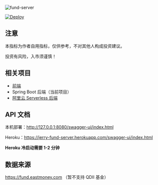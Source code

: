 ![fund-server](https://socialify.git.ci/jerryshell/fund-server/image?description=1&font=Inter&forks=1&issues=1&language=1&owner=1&pattern=Brick%20Wall&pulls=1&stargazers=1&theme=Dark)

[![Deploy](https://www.herokucdn.com/deploy/button.svg)](https://heroku.com/deploy)

## 注意

本指标为作者自用指标，仅供参考，不对其他人构成投资建议。

投资有风险，入市须谨慎！

## 相关项目

* [前端](https://github.com/jerryshell/fund-web)
* Spring Boot 后端（当前项目）
* [阿里云 Serverless 后端](https://github.com/jerryshell/fund-serverless-aliyun)

## API 文档

本机部署：http://127.0.0.1:8080/swagger-ui/index.html

Heroku：https://jerry-fund-server.herokuapp.com/swagger-ui/index.html

**Heroku 冷启动需要 1-2 分钟**

## 数据来源

https://fund.eastmoney.com （暂不支持 QDII 基金）
